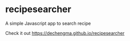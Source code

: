 # recipesearcher

A simple Javascript app to search recipe 

Check it out
 https://dechengma.github.io/recipesearcher
